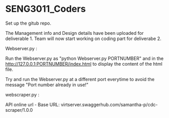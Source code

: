 # SENG3011_Coders
Set up the gitub repo.

The Management info and Design details have been uploaded for deliverable 1. Team will now start working on coding part for deliverabe 2.

Webserver.py :

Run the Webserver.py as "python Webserver.py PORTNUMBER" and in the http://127.0.0.1:PORTNUMBER/index.html to display the content of the html file.

Try and run the Webserver.py at a different port everytime to avoid the message "Port number already in use!"

webscraper.py :

API online url - Base URL: virtserver.swaggerhub.com/samantha-p/cdc-scraper/1.0.0
